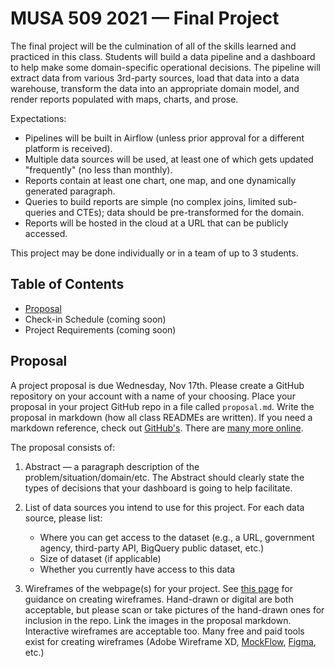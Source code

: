 # MUSA 509 2021 — Final Project

The final project will be the culmination of all of the skills learned and practiced in this class. Students will build a data pipeline and a dashboard to help make some domain-specific operational decisions. The pipeline will extract data from various 3rd-party sources, load that data into a data warehouse, transform the data into an appropriate domain model, and render reports populated with maps, charts, and prose.

Expectations:
* Pipelines will be built in Airflow (unless prior approval for a different platform is received).
* Multiple data sources will be used, at least one of which gets updated "frequently" (no less than monthly).
* Reports contain at least one chart, one map, and one dynamically generated paragraph.
* Queries to build reports are simple (no complex joins, limited sub-queries and CTEs); data should be pre-transformed for the domain.
* Reports will be hosted in the cloud at a URL that can be publicly accessed.

This project may be done individually or in a team of up to 3 students.

## Table of Contents

* [Proposal](#Proposal)
* Check-in Schedule (coming soon)
* Project Requirements (coming soon)

## Proposal

A project proposal is due Wednesday, Nov 17th. Please create a GitHub repository on your account with a name of your choosing. Place your proposal in your project GitHub repo in a file called `proposal.md`. Write the proposal in markdown (how all class READMEs are written). If you need a markdown reference, check out [GitHub's](https://guides.github.com/features/mastering-markdown/). There are [many more online](https://www.google.com/search?q=markdown+reference).

The proposal consists of:

1. Abstract — a paragraph description of the problem/situation/domain/etc. The Abstract should clearly state the types of decisions that your dashboard is going to help facilitate.
2. List of data sources you intend to use for this project. For each data source, please list:
   * Where you can get access to the dataset (e.g., a URL, government agency, third-party API, BigQuery public dataset, etc.)
   * Size of dataset (if applicable)
   * Whether you currently have access to this data

3. Wireframes of the webpage(s) for your project. See [this page](https://careerfoundry.com/en/blog/ux-design/how-to-create-your-first-wireframe/) for guidance on creating wireframes. Hand-drawn or digital are both acceptable, but please scan or take pictures of the hand-drawn ones for inclusion in the repo. Link the images in the proposal markdown. Interactive wireframes are acceptable too. Many free and paid tools exist for creating wireframes (Adobe Wireframe XD, [MockFlow](https://mockflow.com/), [Figma](https://www.figma.com/wireframe-tool/), etc.)
